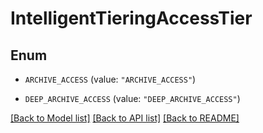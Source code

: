 # IntelligentTieringAccessTier

## Enum


* `ARCHIVE_ACCESS` (value: `"ARCHIVE_ACCESS"`)

* `DEEP_ARCHIVE_ACCESS` (value: `"DEEP_ARCHIVE_ACCESS"`)


[[Back to Model list]](../README.md#documentation-for-models) [[Back to API list]](../README.md#documentation-for-api-endpoints) [[Back to README]](../README.md)


